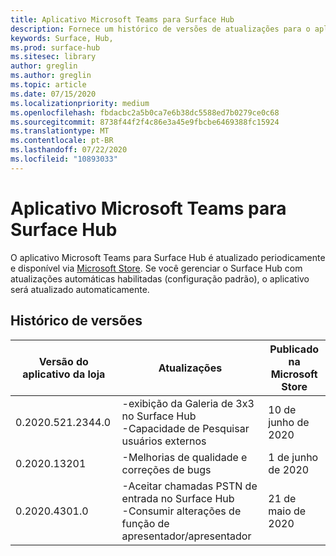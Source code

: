 ```yaml
---
title: Aplicativo Microsoft Teams para Surface Hub
description: Fornece um histórico de versões de atualizações para o aplicativo Microsoft Teams para Surface Hub
keywords: Surface, Hub,
ms.prod: surface-hub
ms.sitesec: library
author: greglin
ms.author: greglin
ms.topic: article
ms.date: 07/15/2020
ms.localizationpriority: medium
ms.openlocfilehash: fbdacbc2a5b0ca7e6b38dc5588ed7b0279ce0c68
ms.sourcegitcommit: 8738f44f2f4c86e3a45e9fbcbe6469388fc15924
ms.translationtype: MT
ms.contentlocale: pt-BR
ms.lasthandoff: 07/22/2020
ms.locfileid: "10893033"
---
```

# Aplicativo Microsoft Teams para Surface Hub 

O aplicativo Microsoft Teams para Surface Hub é atualizado periodicamente e disponível via [Microsoft Store](https://www.microsoft.com/store/apps/windows). Se você gerenciar o Surface Hub com atualizações automáticas habilitadas (configuração padrão), o aplicativo será atualizado automaticamente.
 

## Histórico de versões
| Versão do aplicativo da loja | Atualizações                                                                                         | Publicado na Microsoft Store |
| --------------------- | --------------------------------------------------------------------------------------------------- | -------------------------------- |
| 0.2020.521.2344.0         | -exibição da Galeria de 3x3 no Surface Hub<br>-Capacidade de Pesquisar usuários externos                         | 10 de junho de 2020<br>            |
| 0.2020.13201          | -Melhorias de qualidade e correções de bugs                                                                | 1 de junho de 2020<br>          |
| 0.2020.4301.0         | -Aceitar chamadas PSTN de entrada no Surface Hub<br>-Consumir alterações de função de apresentador/apresentador            | 21 de maio de 2020                     |
